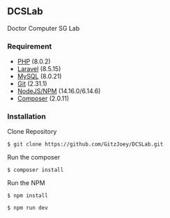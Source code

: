 ## DCSLab

Doctor Computer SG Lab

### Requirement
* [PHP](https://www.php.net/downloads.php) (8.0.2)
* [Laravel](https://laravel.com/) (8.5.15)
* [MySQL](https://www.mysql.com/downloads/) (8.0.21)
* [Git](https://git-scm.com/downloads) (2.31.1)
* [NodeJS/NPM](https://nodejs.org/en/download/) (14.16.0/6.14.6)
* [Composer](https://getcomposer.org/download/) (2.0.11)

### Installation

Clone Repository

`$ git clone https://github.com/GitzJoey/DCSLab.git`

Run the composer

`$ composer install`

Run the NPM

`$ npm install`

`$ npm run dev`

